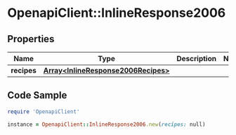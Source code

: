# OpenapiClient::InlineResponse2006

## Properties

Name | Type | Description | Notes
------------ | ------------- | ------------- | -------------
**recipes** | [**Array&lt;InlineResponse2006Recipes&gt;**](InlineResponse2006Recipes.md) |  | 

## Code Sample

```ruby
require 'OpenapiClient'

instance = OpenapiClient::InlineResponse2006.new(recipes: null)
```


